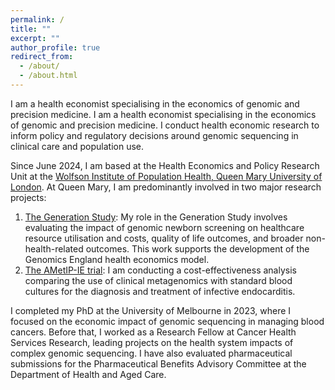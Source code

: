 ```yaml
---
permalink: /
title: ""
excerpt: ""
author_profile: true
redirect_from: 
  - /about/
  - /about.html
---
```


I am a health economist specialising in the economics of genomic and precision medicine. I am a health economist specialising in the economics of genomic and precision medicine. I conduct health economic research to inform policy and regulatory decisions around genomic sequencing in clinical care and population use. 

Since June 2024, I am based at the Health Economics and Policy Research Unit at the [Wolfson Institute of Population Health, Queen Mary University of London](https://www.qmul.ac.uk/wiph/). At Queen Mary, I am predominantly involved in two major research projects:
1. [The Generation Study](https://www.ucl.ac.uk/population-health-sciences/champp/generation-study-process-and-impact-evaluation): My role in the Generation Study involves evaluating the impact of genomic newborn screening on healthcare resource utilisation and costs, quality of life outcomes, and broader non-health-related outcomes. This work supports the development of the Genomics England health economics model.
2. [The AMetIP-IE trial](https://clinicaltrials.gov/study/NCT06309680): I am conducting a cost-effectiveness analysis comparing the use of clinical metagenomics with standard blood cultures for the diagnosis and treatment of infective endocarditis.

I completed my PhD at the University of Melbourne in 2023, where I focused on the economic impact of genomic sequencing in managing blood cancers. Before that, I worked as a Research Fellow at Cancer Health Services Research, leading projects on the health system impacts of complex genomic sequencing. I have also evaluated pharmaceutical submissions for the Pharmaceutical Benefits Advisory Committee at the Department of Health and Aged Care.
